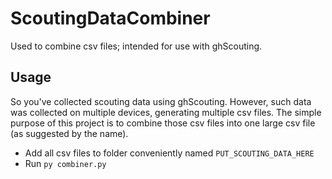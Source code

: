 # ScoutingDataCombiner
Used to combine csv files; intended for use with ghScouting.

## Usage
So you've collected scouting data using ghScouting. However, such data was collected on multiple devices, generating multiple csv files. The simple purpose of this project is to combine those csv files into one large csv file (as suggested by the name). 

- Add all csv files to folder conveniently named `PUT_SCOUTING_DATA_HERE`
- Run `py combiner.py`
